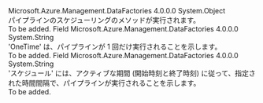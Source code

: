 <Type Name="PipelineMode" FullName="Microsoft.Azure.Management.DataFactories.Models.PipelineMode">
  <TypeSignature Language="C#" Value="public static class PipelineMode" />
  <TypeSignature Language="ILAsm" Value=".class public auto ansi abstract sealed beforefieldinit PipelineMode extends System.Object" />
  <TypeSignature Language="DocId" Value="T:Microsoft.Azure.Management.DataFactories.Models.PipelineMode" />
  <TypeSignature Language="VB.NET" Value="Public Class PipelineMode" />
  <TypeSignature Language="F#" Value="type PipelineMode = class" />
  <AssemblyInfo>
    <AssemblyName>Microsoft.Azure.Management.DataFactories</AssemblyName>
    <AssemblyVersion>4.0.0.0</AssemblyVersion>
  </AssemblyInfo>
  <Base>
    <BaseTypeName>System.Object</BaseTypeName>
  </Base>
  <Interfaces />
  <Docs>
    <summary>
            パイプラインのスケジューリングのメソッドが実行されます。
            </summary>
    <remarks>To be added.</remarks>
  </Docs>
  <Members>
    <Member MemberName="OneTime">
      <MemberSignature Language="C#" Value="public const string OneTime;" />
      <MemberSignature Language="ILAsm" Value=".field public static literal string OneTime" />
      <MemberSignature Language="DocId" Value="F:Microsoft.Azure.Management.DataFactories.Models.PipelineMode.OneTime" />
      <MemberSignature Language="VB.NET" Value="Public Const OneTime As String " />
      <MemberSignature Language="F#" Value="val mutable OneTime : string" Usage="Microsoft.Azure.Management.DataFactories.Models.PipelineMode.OneTime" />
      <MemberType>Field</MemberType>
      <AssemblyInfo>
        <AssemblyName>Microsoft.Azure.Management.DataFactories</AssemblyName>
        <AssemblyVersion>4.0.0.0</AssemblyVersion>
      </AssemblyInfo>
      <ReturnValue>
        <ReturnType>System.String</ReturnType>
      </ReturnValue>
      <Docs>
        <summary>
            'OneTime' は、パイプラインが 1 回だけ実行されることを示します。
            </summary>
        <remarks>To be added.</remarks>
      </Docs>
    </Member>
    <Member MemberName="Scheduled">
      <MemberSignature Language="C#" Value="public const string Scheduled;" />
      <MemberSignature Language="ILAsm" Value=".field public static literal string Scheduled" />
      <MemberSignature Language="DocId" Value="F:Microsoft.Azure.Management.DataFactories.Models.PipelineMode.Scheduled" />
      <MemberSignature Language="VB.NET" Value="Public Const Scheduled As String " />
      <MemberSignature Language="F#" Value="val mutable Scheduled : string" Usage="Microsoft.Azure.Management.DataFactories.Models.PipelineMode.Scheduled" />
      <MemberType>Field</MemberType>
      <AssemblyInfo>
        <AssemblyName>Microsoft.Azure.Management.DataFactories</AssemblyName>
        <AssemblyVersion>4.0.0.0</AssemblyVersion>
      </AssemblyInfo>
      <ReturnValue>
        <ReturnType>System.String</ReturnType>
      </ReturnValue>
      <Docs>
        <summary>
            'スケジュール' には、アクティブな期間 (開始時刻と終了時刻) に従って、指定された時間間隔で、パイプラインが実行されることを示します。
            </summary>
        <remarks>To be added.</remarks>
      </Docs>
    </Member>
  </Members>
</Type>